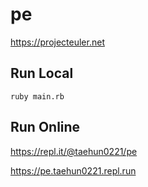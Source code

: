 # pe
https://projecteuler.net


## Run Local
```
ruby main.rb
```

## Run Online
https://repl.it/@taehun0221/pe

https://pe.taehun0221.repl.run
